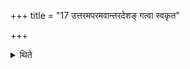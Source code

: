 +++
title = "17 उत्तरमपरमवान्तरदेशङ् गत्वा स्वकृत"

+++

<details><summary>थिते</summary>

उत्तरमपरमवान्तरदेशं गत्वा स्वकृत इरिणे प्रदरे वोपसमाधाय देवस्य त्वेत्यनुद्रुत्य रक्षसो वधं जुहोमीति पर्णमयेन स्रुवेण जुहोति १७
</details>
